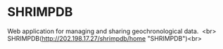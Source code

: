 SHRIMPDB
===
Web application for managing and sharing geochronological data.  \<br>
SHRIMPDB(http://202.198.17.27/shrimpdb/home "SHRIMPDB")\<br>

